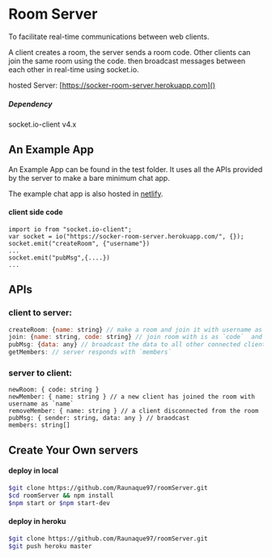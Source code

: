 # Room Server
To facilitate real-time communications between web clients.

A client creates a room,
the server sends a room code.
Other clients can join the same room using the code.
then broadcast messages between each other in real-time using socket.io.

hosted Server: [https://socker-room-server.herokuapp.com]()
##### Dependency 
socket.io-client v4.x 

## An Example App
An Example App can be found in the test folder. It uses all the APIs provided by the server to make a bare minimum chat app. 

The example chat app is also hosted in [netlify](https://chatdemousingroomserver.netlify.app/).

#### client side code 
```
import io from "socket.io-client";
var socket = io("https://socker-room-server.herokuapp.com/", {});
socket.emit("createRoom", {"username"})
...
socket.emit("pubMsg",{....})
...
```
## APIs 

### client to server:
```js
createRoom: {name: string} // make a room and join it with username as `name`, server responds with `newRoom`
join: {name: string, code: string} // join room with is as `code`  and username as `name`, server responds with `newRoom`
pubMsg: {data: any} // broadcast the data to all other connected clients in the same room.
getMembers: // server responds with `members`
```

### server to client:
```
newRoom: { code: string }
newMember: { name: string } // a new client has joined the room with username as `name`
removeMember: { name: string } // a client disconnected from the room
pubMsg: { sender: string, data: any } // braodcast
members: string[]
```

## Create Your Own servers
#### deploy in local
```bash
$git clone https://github.com/Raunaque97/roomServer.git
$cd roomServer && npm install
$npm start or $npm start-dev
```
#### deploy in heroku
```bash
$git clone https://github.com/Raunaque97/roomServer.git
$git push heroku master
```
